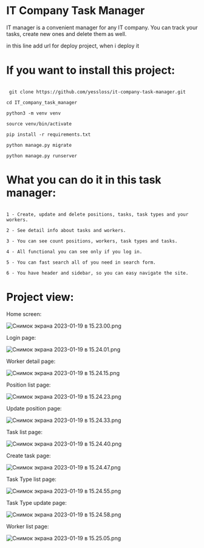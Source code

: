 # IT Company Task Manager
IT manager is a convenient manager for any IT company. You can track your tasks, create new ones and delete them as well.

in this line add url for deploy project, when i deploy it

# If you want to install this project:

```

 git clone https://github.com/yessloss/it-company-task-manager.git

cd IT_company_task_manager

python3 -m venv venv

source venv/bin/activate

pip install -r requirements.txt

python manage.py migrate

python manage.py runserver

```

# What you can do it in this task manager:
```

1 - Create, update and delete positions, tasks, task types and your workers.

2 - See detail info about tasks and workers.

3 - You can see count positions, workers, task types and tasks.

4 - All functional you can see only if you log in.

5 - You can fast search all of you need in search form.

6 - You have header and sidebar, so you can easy navigate the site.

```

# Project view:
Home screen:

![Снимок экрана 2023-01-19 в 15.23.00.png](%D0%A1%D0%BD%D0%B8%D0%BC%D0%BE%D0%BA%20%D1%8D%D0%BA%D1%80%D0%B0%D0%BD%D0%B0%202023-01-19%20%D0%B2%2015.23.00.png)

Login page:

![Снимок экрана 2023-01-19 в 15.24.01.png](%D0%A1%D0%BD%D0%B8%D0%BC%D0%BE%D0%BA%20%D1%8D%D0%BA%D1%80%D0%B0%D0%BD%D0%B0%202023-01-19%20%D0%B2%2015.24.01.png)

Worker detail page:

![Снимок экрана 2023-01-19 в 15.24.15.png](%D0%A1%D0%BD%D0%B8%D0%BC%D0%BE%D0%BA%20%D1%8D%D0%BA%D1%80%D0%B0%D0%BD%D0%B0%202023-01-19%20%D0%B2%2015.24.15.png)

Position list page:

![Снимок экрана 2023-01-19 в 15.24.23.png](%D0%A1%D0%BD%D0%B8%D0%BC%D0%BE%D0%BA%20%D1%8D%D0%BA%D1%80%D0%B0%D0%BD%D0%B0%202023-01-19%20%D0%B2%2015.24.23.png)

Update position page:

![Снимок экрана 2023-01-19 в 15.24.33.png](%D0%A1%D0%BD%D0%B8%D0%BC%D0%BE%D0%BA%20%D1%8D%D0%BA%D1%80%D0%B0%D0%BD%D0%B0%202023-01-19%20%D0%B2%2015.24.33.png)

Task list page:

![Снимок экрана 2023-01-19 в 15.24.40.png](%D0%A1%D0%BD%D0%B8%D0%BC%D0%BE%D0%BA%20%D1%8D%D0%BA%D1%80%D0%B0%D0%BD%D0%B0%202023-01-19%20%D0%B2%2015.24.40.png)

Create task page:

![Снимок экрана 2023-01-19 в 15.24.47.png](%D0%A1%D0%BD%D0%B8%D0%BC%D0%BE%D0%BA%20%D1%8D%D0%BA%D1%80%D0%B0%D0%BD%D0%B0%202023-01-19%20%D0%B2%2015.24.47.png)

Task Type list page:

![Снимок экрана 2023-01-19 в 15.24.55.png](%D0%A1%D0%BD%D0%B8%D0%BC%D0%BE%D0%BA%20%D1%8D%D0%BA%D1%80%D0%B0%D0%BD%D0%B0%202023-01-19%20%D0%B2%2015.24.55.png)

Task Type update page:

![Снимок экрана 2023-01-19 в 15.24.58.png](%D0%A1%D0%BD%D0%B8%D0%BC%D0%BE%D0%BA%20%D1%8D%D0%BA%D1%80%D0%B0%D0%BD%D0%B0%202023-01-19%20%D0%B2%2015.24.58.png)

Worker list page:

![Снимок экрана 2023-01-19 в 15.25.05.png](%D0%A1%D0%BD%D0%B8%D0%BC%D0%BE%D0%BA%20%D1%8D%D0%BA%D1%80%D0%B0%D0%BD%D0%B0%202023-01-19%20%D0%B2%2015.25.05.png)
